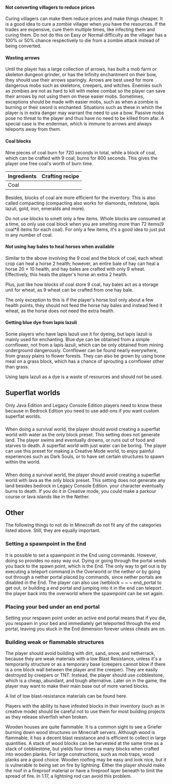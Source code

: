 #### Not converting villagers to reduce prices
Curing villagers can make them reduce prices and make things cheaper. It is a good idea to cure a zombie villager when you have the resources. If the trades are expensive, cure them multiple times, like infecting them and curing them. Do not do this on Easy or Normal difficulty as the villager has a 100% or 50% chance respectively to die from a zombie attack instead of being converted.

#### Wasting arrows
Until the player has a large collection of arrows, has built a mob farm or skeleton dungeon grinder, or has the Infinity enchantment on their bow, they should use their arrows sparingly. Arrows are best used for more dangerous mobs such as skeletons, creepers, and witches. Enemies such as zombies are not as hard to kill with melee combat so the player can save their arrows by not using them on these easier mobs. Sometimes, exceptions should be made with easier mobs, such as when a zombie is burning or their sword is enchanted. Situations such as these in which the player is in extra danger may warrant the need to use a bow. Passive mobs pose no threat to the player and thus have no need to be killed from afar. A special case is the enderman, which is immune to arrows and always teleports away from them.

#### Coal blocks
Nine pieces of coal burn for 720 seconds in total, while a block of coal, which can be crafted with 9 coal, burns for 800 seconds. This gives the player one free coal's worth of burn time.

| Ingredients | Crafting recipe |
|-------------|-----------------|
| Coal        |                 |

Besides, blocks of coal are more efficient for the inventory. This is also called compacting (compacting also works for diamonds, redstone, lapis lazuli, gold, iron, emeralds and more).

Do not use blocks to smelt only a few items. Whole blocks are consumed at a time, so only use coal block when you are smelting more than 72 items(9 coal*8 items for each coal). For only a few items, it's a good idea to just put in any number of coal.

#### Not using hay bales to heal horses when available
Similar to the above involving the 9 coal and the block of coal, each wheat crop can heal a horse 2 health; however, an entire bale of hay can heal a horse 20 × 10 health, and hay bales are crafted with only 9 wheat. Effectively, this heals the player's horse an extra 2 health.

Plus, just like how blocks of coal store 9 coal, hay bales act as a storage unit for wheat, as 9 wheat can be crafted from one hay bale.

The only exception to this is if the player's horse lost only about a few health points, they should not feed the horse hay bales and instead feed it wheat, as the horse does not need the extra health.

#### Getting blue dye from lapis lazuli
Some players who have lapis lazuli use it for dyeing, but lapis lazuli is mainly used for enchanting. Blue dye can be obtained from a simple cornflower, not from a lapis lazuli, which can be only obtained from mining underground dangerously. Cornflower can be found nearly everywhere, from grassy plains to flower forests. They can also be grown by using bone meal on a grass block, which has a chance of sprouting a cornflower other than grass.

Using lapis lazuli as a dye is a waste of resources and should not be used.

## Superflat worlds
Only Java Edition and Legacy Console Edition players need to know these because in Bedrock Edition you need to use add-ons if you want custom superflat worlds.

### 
When doing a survival world, the player should avoid creating a superflat world with water as the only block preset. This setting does not generate land. The player swims and eventually drowns, or runs out of food and starves to death. A superflat world with just water can be boring. The player can use this preset for making a Creative Mode world, to enjoy painful experiences such as Dark Souls, or to have set certain structures to spawn within the world.

### 
When doing a survival world, the player should avoid creating a superflat world with lava as the only block preset. This setting does not generate any land besides bedrock in Legacy Console Edition. your character eventually burns to death. If you do it in Creative mode, you could make a parkour course or lava islands like in the Nether.

## Other
The following things to not do in Minecraft do not fit any of the categories listed above. Still, they are equally important.

### Setting a spawnpoint in the End
It is possible to set a spawnpoint in the End using commands. However, doing so provides no easy way out. Dying or going through the portal sends you back to the spawn point, which is the End. The only way to get out is by executing a teleport command in the Overworld or the nether or by going out through a nether portal placed by commands, since nether portals are disabled in the End. The player can also use /setblock ~ ~ ~ end_portal to get out, or building a end portal and jumping into it in the end can teleport the player back into the overworld where the spawnpoint can be set again.

### Placing your bed under an end portal
Setting your respawn point under an active end portal means that if you die, you respawn in your bed and immediately get teleported through the end portal, leaving you stuck in the End dimension forever unless cheats are on.

### Building weak or flammable structures
The player should avoid building with dirt, sand, snow, and netherrack, because they are weak materials with a low Blast Resistance, unless it's a temporarily structure or as a temporary base (creepers cannot blow if there is a one block wall between the player and the creeper). They are easily destroyed by creepers or TNT. Instead, the player should use cobblestone, which is a cheap, abundant, and tough alternative. Later on in the game, the player may want to make their main base out of more varied blocks.

A list of low blast-resistance materials can be found here.

Players with the ability to have infested blocks in their inventory (such as in creative mode) should be careful not to use them for most building projects as they release silverfish when broken.

Wooden houses are quite flammable. It is a common sight to see a Griefer burning down wood structures on Minecraft servers.
Although wood is flammable, it has a decent blast resistance and is efficient to collect in large quantities. A stack of wood blocks can be harvested at the same time as a stack of cobblestone, but yields four times as many blocks when crafted into wooden planks. For large constructions, such as mob traps, wood planks are a good choice. Wooden roofing may be easy and look nice, but it is vulnerable to being set on fire by lightning. Either the player should make the roof in a fireproof material or have a fireproof layer beneath to limit the spread of fire. In 1.17, a lightning rod can avoid this problem.

